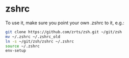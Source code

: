 # zshrc

To use it, make sure you point your own .zshrc to it, e.g.:

```sh
git clone https://github.com/zrts/zsh.git ~/git/zsh
mv ~/.zshrc ~/.zshrc_old
ln -s ~/git/zsh/zshrc ~/.zshrc
source ~/.zshrc
env-setup
```


